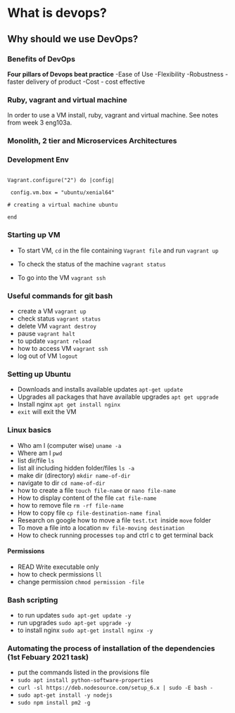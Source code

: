 
# What is devops?
## Why should we use DevOps?
### Benefits of DevOps

**Four pillars of Devops beat practice**
-Ease of Use
-Flexibility
-Robustness - faster delivery of product
-Cost - cost effective

### Ruby, vagrant and virtual machine
In order to use a VM install, ruby, vagrant and virtual machine. See notes from week 3 eng103a.

### Monolith, 2 tier and Microservices Architectures
### Development Env
```

Vagrant.configure("2") do |config|

 config.vm.box = "ubuntu/xenial64"

# creating a virtual machine ubuntu 

end
```
### Starting up VM

- To start VM, `cd` in the file containing `Vagrant file` and run `vagrant up`

- To check the status of the machine `vagrant status`
  
 - To go into the VM `vagrant ssh`


### Useful commands for git bash
- create a VM `vagrant up`
- check status `vagrant status`
- delete VM `vagrant destroy`
- pause `vagrant halt`
- to update `vagrant reload`
- how to access VM `vagrant ssh`
- log out of VM `logout`


### Setting up Ubuntu
- Downloads and installs available updates `apt-get update `
- Upgrades all packages that have available upgrades `apt get upgrade`
- Install nginx `apt get install nginx`
- `exit` will exit the VM

### Linux basics
- Who am I (computer wise) `uname -a`
- Where am I `pwd`
- list dir/file `ls`
- list all including hidden folder/files `ls -a`
- make dir (directory) `mkdir name-of-dir`
- navigate to dir `cd name-of-dir`
- how to create a file `touch file-name` or `nano file-name`
- How to display content of the file `cat file-name`
- how to remove file `rm -rf file-name`
- How to copy file `cp file-destination-name final`
- Research on google how to move a file `test.txt `inside `move` folder
- To move a file into a location `mv file-moving destination`
- How to check running processes `top` and ctrl c to get terminal back

#### Permissions
- READ Write executable only
- how to check permissions `ll`
- change permission `chmod permission -file`

### Bash scripting
  - to run updates `sudo apt-get update -y`
  - run upgrades `sudo apt-get upgrade -y`
  - to install nginx `sudo apt-get install nginx -y`


### Automating the process of installation of the dependencies (1st Febuary 2021 task)
- put the commands listed in the provisions file
- `sudo apt install python-software-properties`
- `curl -sl https://deb.nodesource.com/setup_6.x | sudo -E bash -`
- `sudo apt-get install -y nodejs`
- `sudo npm install pm2 -g`

